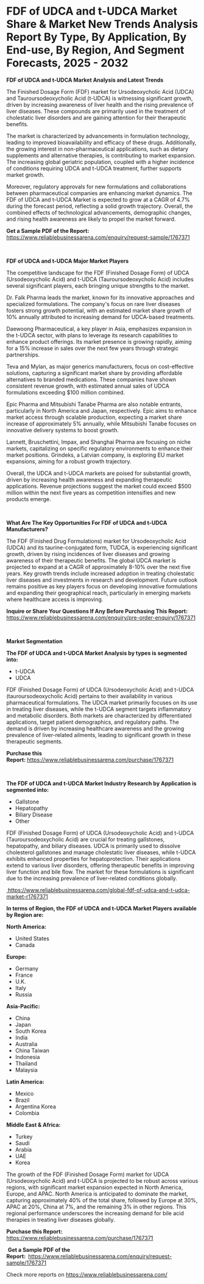 <p><h1>FDF of UDCA and t-UDCA Market Share & Market New Trends Analysis Report By Type, By Application, By End-use, By Region, And Segment Forecasts, 2025 - 2032</h1></p><p><strong>FDF of UDCA and t-UDCA Market Analysis and Latest Trends</strong></p>
<p><p>The Finished Dosage Form (FDF) market for Ursodeoxycholic Acid (UDCA) and Tauroursodeoxycholic Acid (t-UDCA) is witnessing significant growth, driven by increasing awareness of liver health and the rising prevalence of liver diseases. These compounds are primarily used in the treatment of cholestatic liver disorders and are gaining attention for their therapeutic benefits. </p><p>The market is characterized by advancements in formulation technology, leading to improved bioavailability and efficacy of these drugs. Additionally, the growing interest in non-pharmaceutical applications, such as dietary supplements and alternative therapies, is contributing to market expansion. The increasing global geriatric population, coupled with a higher incidence of conditions requiring UDCA and t-UDCA treatment, further supports market growth. </p><p>Moreover, regulatory approvals for new formulations and collaborations between pharmaceutical companies are enhancing market dynamics. The FDF of UDCA and t-UDCA Market is expected to grow at a CAGR of 4.7% during the forecast period, reflecting a solid growth trajectory. Overall, the combined effects of technological advancements, demographic changes, and rising health awareness are likely to propel the market forward.</p></p>
<p><strong>Get a Sample PDF of the Report:&nbsp;</strong> <a href="https://www.reliablebusinessarena.com/enquiry/request-sample/1767371?utm_campaign=2483&utm_medium=2&utm_source=Github&utm_content=ia&utm_term=09032025&utm_id=fdf-of-udca-and-t-udca">https://www.reliablebusinessarena.com/enquiry/request-sample/1767371</a></p>
<p>&nbsp;</p>
<p><strong>FDF of UDCA and t-UDCA Major Market Players</strong></p>
<p><p>The competitive landscape for the FDF (Finished Dosage Form) of UDCA (Ursodeoxycholic Acid) and t-UDCA (Tauroursodeoxycholic Acid) includes several significant players, each bringing unique strengths to the market. </p><p>Dr. Falk Pharma leads the market, known for its innovative approaches and specialized formulations. The company's focus on rare liver diseases fosters strong growth potential, with an estimated market share growth of 10% annually attributed to increasing demand for UDCA-based treatments. </p><p>Daewoong Pharmaceutical, a key player in Asia, emphasizes expansion in the t-UDCA sector, with plans to leverage its research capabilities to enhance product offerings. Its market presence is growing rapidly, aiming for a 15% increase in sales over the next few years through strategic partnerships.</p><p>Teva and Mylan, as major generics manufacturers, focus on cost-effective solutions, capturing a significant market share by providing affordable alternatives to branded medications. These companies have shown consistent revenue growth, with estimated annual sales of UDCA formulations exceeding $100 million combined.</p><p>Epic Pharma and Mitsubishi Tanabe Pharma are also notable entrants, particularly in North America and Japan, respectively. Epic aims to enhance market access through scalable production, expecting a market share increase of approximately 5% annually, while Mitsubishi Tanabe focuses on innovative delivery systems to boost growth.</p><p>Lannett, Bruschettini, Impax, and Shanghai Pharma are focusing on niche markets, capitalizing on specific regulatory environments to enhance their market positions. Grindeks, a Latvian company, is exploring EU market expansions, aiming for a robust growth trajectory.</p><p>Overall, the UDCA and t-UDCA markets are poised for substantial growth, driven by increasing health awareness and expanding therapeutic applications. Revenue projections suggest the market could exceed $500 million within the next five years as competition intensifies and new products emerge.</p></p>
<p>&nbsp;</p>
<p><strong>What Are The Key Opportunities For FDF of UDCA and t-UDCA Manufacturers?</strong></p>
<p><p>The FDF (Finished Drug Formulations) market for Ursodeoxycholic Acid (UDCA) and its taurine-conjugated form, TUDCA, is experiencing significant growth, driven by rising incidences of liver diseases and growing awareness of their therapeutic benefits. The global UDCA market is projected to expand at a CAGR of approximately 8-10% over the next five years. Key growth trends include increased adoption in treating cholestatic liver diseases and investments in research and development. Future outlook remains positive as key players focus on developing innovative formulations and expanding their geographical reach, particularly in emerging markets where healthcare access is improving.</p></p>
<p><strong>Inquire or Share Your Questions If Any Before Purchasing This Report:</strong> <a href="https://www.reliablebusinessarena.com/enquiry/pre-order-enquiry/1767371?utm_campaign=2483&utm_medium=2&utm_source=Github&utm_content=ia&utm_term=09032025&utm_id=fdf-of-udca-and-t-udca">https://www.reliablebusinessarena.com/enquiry/pre-order-enquiry/1767371</a></p>
<p>&nbsp;</p>
<p><strong>Market Segmentation</strong></p>
<p><strong>The FDF of UDCA and t-UDCA Market Analysis by types is segmented into:</strong></p>
<p><ul><li>t-UDCA</li><li>UDCA</li></ul></p>
<p><p>FDF (Finished Dosage Form) of UDCA (Ursodeoxycholic Acid) and t-UDCA (tauroursodeoxycholic Acid) pertains to their availability in various pharmaceutical formulations. The UDCA market primarily focuses on its use in treating liver diseases, while the t-UDCA segment targets inflammatory and metabolic disorders. Both markets are characterized by differentiated applications, target patient demographics, and regulatory paths. The demand is driven by increasing healthcare awareness and the growing prevalence of liver-related ailments, leading to significant growth in these therapeutic segments.</p></p>
<p><strong>Purchase this Report:&nbsp;</strong><a href="https://www.reliablebusinessarena.com/purchase/1767371?utm_campaign=2483&utm_medium=2&utm_source=Github&utm_content=ia&utm_term=09032025&utm_id=fdf-of-udca-and-t-udca">https://www.reliablebusinessarena.com/purchase/1767371</a></p>
<p>&nbsp;</p>
<p><strong>The FDF of UDCA and t-UDCA Market Industry Research by Application is segmented into:</strong></p>
<p><ul><li>Gallstone</li><li>Hepatopathy</li><li>Biliary Disease</li><li>Other</li></ul></p>
<p><p>FDF (Finished Dosage Form) of UDCA (Ursodeoxycholic Acid) and t-UDCA (Tauroursodeoxycholic Acid) are crucial for treating gallstones, hepatopathy, and biliary diseases. UDCA is primarily used to dissolve cholesterol gallstones and manage cholestatic liver diseases, while t-UDCA exhibits enhanced properties for hepatoprotection. Their applications extend to various liver disorders, offering therapeutic benefits in improving liver function and bile flow. The market for these formulations is significant due to the increasing prevalence of liver-related conditions globally.</p></p>
<p><a href="https://www.reliablebusinessarena.com/global-fdf-of-udca-and-t-udca-market-r1767371?utm_campaign=2483&utm_medium=2&utm_source=Github&utm_content=ia&utm_term=09032025&utm_id=fdf-of-udca-and-t-udca">&nbsp;https://www.reliablebusinessarena.com/global-fdf-of-udca-and-t-udca-market-r1767371</a></p>
<p><strong>In terms of Region, the FDF of UDCA and t-UDCA Market Players available by Region are:</strong></p>
<p>
    <p> <strong> North America: </strong>
        <ul>
            <li>United States</li>
            <li>Canada</li>
        </ul>
        </p> 
    <p> <strong> Europe: </strong>
        <ul>
            <li>Germany</li>
            <li>France</li>
            <li>U.K.</li>
            <li>Italy</li>
            <li>Russia</li>
        </ul>
        </p> 
    <p> <strong> Asia-Pacific: </strong>
        <ul>
            <li>China</li>
            <li>Japan</li>
            <li>South Korea</li>
            <li>India</li>
            <li>Australia</li>
            <li>China Taiwan</li>
            <li>Indonesia</li>
            <li>Thailand</li>
            <li>Malaysia</li>
        </ul>
        </p> 
    <p> <strong> Latin America: </strong>
        <ul>
            <li>Mexico</li>
            <li>Brazil</li>
            <li>Argentina Korea</li>
            <li>Colombia</li>
        </ul>
        </p> 
    <p> <strong> Middle East & Africa: </strong>
        <ul>
            <li>Turkey</li>
            <li>Saudi</li>
            <li>Arabia</li>
            <li>UAE</li>
            <li>Korea</li>
        </ul>
    </p>
    </p>
<p><p>The growth of the FDF (Finished Dosage Form) market for UDCA (Ursodeoxycholic Acid) and t-UDCA is projected to be robust across various regions, with significant market expansion expected in North America, Europe, and APAC. North America is anticipated to dominate the market, capturing approximately 40% of the total share, followed by Europe at 30%, APAC at 20%, China at 7%, and the remaining 3% in other regions. This regional performance underscores the increasing demand for bile acid therapies in treating liver diseases globally.</p></p>
<p><strong>Purchase this Report: </strong><a href="https://www.reliablebusinessarena.com/purchase/1767371?utm_campaign=2483&utm_medium=2&utm_source=Github&utm_content=ia&utm_term=09032025&utm_id=fdf-of-udca-and-t-udca">https://www.reliablebusinessarena.com/purchase/1767371</a></p>
<p>&nbsp;<strong>Get a Sample PDF of the Report:&nbsp;&nbsp;</strong><a href="https://www.reliablebusinessarena.com/enquiry/request-sample/1767371?utm_campaign=2483&utm_medium=2&utm_source=Github&utm_content=ia&utm_term=09032025&utm_id=fdf-of-udca-and-t-udca">https://www.reliablebusinessarena.com/enquiry/request-sample/1767371</a></p>
<p><strong></strong></p>
<p>Check more reports on <a href="https://www.reliablebusinessarena.com/?utm_campaign=2483&utm_medium=2&utm_source=Github&utm_content=ia&utm_term=09032025&utm_id=fdf-of-udca-and-t-udca">https://www.reliablebusinessarena.com/</a></p>